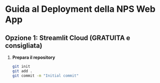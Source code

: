 # Guida al Deployment della NPS Web App

## Opzione 1: Streamlit Cloud (GRATUITA e consigliata)

1. **Prepara il repository**
   ```bash
   git init
   git add .
   git commit -m "Initial commit"